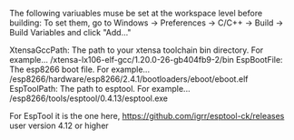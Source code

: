The following variuables muse be set at the workspace level before
building:
To set them, go to
 Windows -> Preferences -> C/C++ -> Build -> Build Variables
and click "Add..."

XtensaGccPath: The path to your xtensa toolchain bin directory.  For example...
	<sourcedir>/xtensa-lx106-elf-gcc/1.20.0-26-gb404fb9-2/bin
EspBootFile: The esp8266 boot file.  For example...
	<sourcedir>/esp8266/hardware/esp8266/2.4.1/bootloaders/eboot/eboot.elf
EspToolPath: The path to esptool.  For example...
	<sourcedir>/esp8266/tools/esptool/0.4.13/esptool.exe

For EspTool it is the one here, https://github.com/igrr/esptool-ck/releases user version 4.12 or higher
